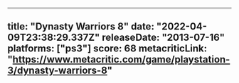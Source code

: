 
---
title: "Dynasty Warriors 8"
date: "2022-04-09T23:38:29.337Z"
releaseDate: "2013-07-16"
platforms: ["ps3"]
score: 68
metacriticLink: "https://www.metacritic.com/game/playstation-3/dynasty-warriors-8"
---
